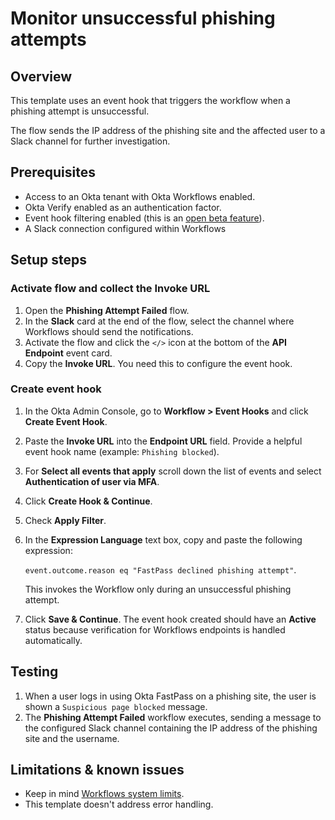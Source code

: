 # Monitor unsuccessful phishing attempts

## Overview

This template uses an event hook that triggers the workflow when a phishing attempt is unsuccessful.

The flow sends the IP address of the phishing site and the affected user to a Slack channel for further investigation.

## Prerequisites

- Access to an Okta tenant with Okta Workflows enabled.
- Okta Verify enabled as an authentication factor.
- Event hook filtering enabled (this is an [open beta feature](https://help.okta.com/en/betas/Content/Topics/betas/open/event-hooks/eventhooks-main.htm)).
- A Slack connection configured within Workflows

## Setup steps

### Activate flow and collect the Invoke URL

1. Open the **Phishing Attempt Failed** flow.
2. In the **Slack** card at the end of the flow, select the channel where Workflows should send the notifications.
3. Activate the flow and click the `</>` icon at the bottom of the **API Endpoint** event card.
4. Copy the **Invoke URL**. You need this to configure the event hook.

### Create event hook

1. In the Okta Admin Console, go to **Workflow > Event Hooks** and click **Create Event Hook**.
2. Paste the **Invoke URL** into the **Endpoint URL** field. Provide a helpful event hook name (example: `Phishing blocked`).
3. For **Select all events that apply** scroll down the list of events and select **Authentication of user via MFA**.
4. Click **Create Hook & Continue**.
5. Check **Apply Filter**.
6. In the **Expression Language** text box, copy and paste the following expression:

   `event.outcome.reason eq "FastPass declined phishing attempt"`.

   This invokes the Workflow only during an unsuccessful phishing attempt.
7. Click **Save & Continue**. The event hook created should have an **Active** status because verification for Workflows endpoints is handled automatically.

## Testing

1. When a user logs in using Okta FastPass on a phishing site, the user is shown a `Suspicious page blocked` message.
2. The **Phishing Attempt Failed** workflow executes, sending a message to the configured Slack channel containing the IP address of the phishing site and the username.

## Limitations & known issues

- Keep in mind [Workflows system limits](https://help.okta.com/okta_help.htm?type=wf&id=ext-workflows-system-limits).
- This template doesn't address error handling.
